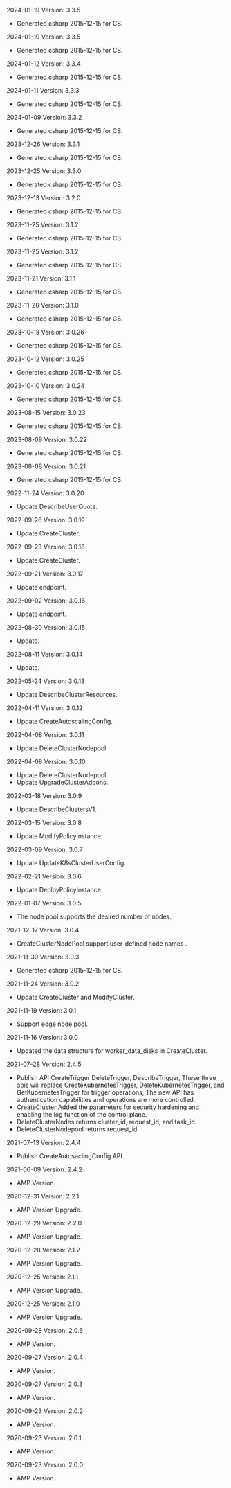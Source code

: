 2024-01-19 Version: 3.3.5
- Generated csharp 2015-12-15 for CS.

2024-01-19 Version: 3.3.5
- Generated csharp 2015-12-15 for CS.

2024-01-12 Version: 3.3.4
- Generated csharp 2015-12-15 for CS.

2024-01-11 Version: 3.3.3
- Generated csharp 2015-12-15 for CS.

2024-01-09 Version: 3.3.2
- Generated csharp 2015-12-15 for CS.

2023-12-26 Version: 3.3.1
- Generated csharp 2015-12-15 for CS.

2023-12-25 Version: 3.3.0
- Generated csharp 2015-12-15 for CS.

2023-12-13 Version: 3.2.0
- Generated csharp 2015-12-15 for CS.

2023-11-25 Version: 3.1.2
- Generated csharp 2015-12-15 for CS.

2023-11-25 Version: 3.1.2
- Generated csharp 2015-12-15 for CS.

2023-11-21 Version: 3.1.1
- Generated csharp 2015-12-15 for CS.

2023-11-20 Version: 3.1.0
- Generated csharp 2015-12-15 for CS.

2023-10-18 Version: 3.0.26
- Generated csharp 2015-12-15 for CS.

2023-10-12 Version: 3.0.25
- Generated csharp 2015-12-15 for CS.

2023-10-10 Version: 3.0.24
- Generated csharp 2015-12-15 for CS.

2023-08-15 Version: 3.0.23
- Generated csharp 2015-12-15 for CS.

2023-08-09 Version: 3.0.22
- Generated csharp 2015-12-15 for CS.

2023-08-08 Version: 3.0.21
- Generated csharp 2015-12-15 for CS.

2022-11-24 Version: 3.0.20
- Update DescribeUserQuota.

2022-09-26 Version: 3.0.19
- Update CreateCluster.

2022-09-23 Version: 3.0.18
- Update CreateCluster.

2022-09-21 Version: 3.0.17
- Update endpoint.

2022-09-02 Version: 3.0.16
- Update endpoint.

2022-08-30 Version: 3.0.15
- Update.

2022-08-11 Version: 3.0.14
- Update.

2022-05-24 Version: 3.0.13
- Update DescribeClusterResources.

2022-04-11 Version: 3.0.12
- Update CreateAutoscalingConfig.

2022-04-08 Version: 3.0.11
- Update DeleteClusterNodepool.

2022-04-08 Version: 3.0.10
- Update DeleteClusterNodepool.
- Update UpgradeClusterAddons.

2022-03-18 Version: 3.0.9
- Update DescribeClustersV1.

2022-03-15 Version: 3.0.8
- Update ModifyPolicyInstance.

2022-03-09 Version: 3.0.7
- Update UpdateK8sClusterUserConfig.

2022-02-21 Version: 3.0.6
- Update DeployPolicyInstance.

2022-01-07 Version: 3.0.5
- The node pool supports the desired number of nodes.

2021-12-17 Version: 3.0.4
- CreateClusterNodePool support user-defined node names .

2021-11-30 Version: 3.0.3
- Generated csharp 2015-12-15 for CS.

2021-11-24 Version: 3.0.2
- Update CreateCluster and ModifyCluster.

2021-11-19 Version: 3.0.1
- Support edge node pool.

2021-11-16 Version: 3.0.0
- Updated the data structure for worker_data_disks in CreateCluster.

2021-07-28 Version: 2.4.5
- Publish API CreateTrigger DeleteTrigger, DescribeTrigger, These three apis will replace CreateKubernetesTrigger, DeleteKubernetesTrigger, and GetKubernetesTrigger for trigger operations, The new API has authentication capabilities and operations are more controlled.
- CreateCluster Added the parameters for security hardening and enabling the log function of the control plane.
- DeleteClusterNodes returns cluster_id, request_id, and task_id.
- DeleteClusterNodepool returns request_id.

2021-07-13 Version: 2.4.4
- Publish CreateAutosaclingConfig API.

2021-06-09 Version: 2.4.2
- AMP Version.

2020-12-31 Version: 2.2.1
- AMP Version Upgrade.

2020-12-29 Version: 2.2.0
- AMP Version Upgrade.

2020-12-28 Version: 2.1.2
- AMP Version Upgrade.

2020-12-25 Version: 2.1.1
- AMP Version Upgrade.

2020-12-25 Version: 2.1.0
- AMP Version Upgrade.

2020-09-28 Version: 2.0.6
- AMP Version.

2020-09-27 Version: 2.0.4
- AMP Version.

2020-09-27 Version: 2.0.3
- AMP Version.

2020-09-23 Version: 2.0.2
- AMP Version.

2020-09-23 Version: 2.0.1
- AMP Version.

2020-09-23 Version: 2.0.0
- AMP Version.

